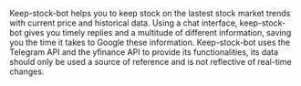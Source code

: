 Keep-stock-bot helps you to keep stock on the lastest stock market trends with current price and historical data. Using a chat interface, keep-stock-bot gives you timely replies and a multitude of different information, saving you the time it takes to Google these information. Keep-stock-bot uses the Telegram API and the yfinance API to provide its functionalities, its data should only be used a source of reference and is not reflective of real-time changes.